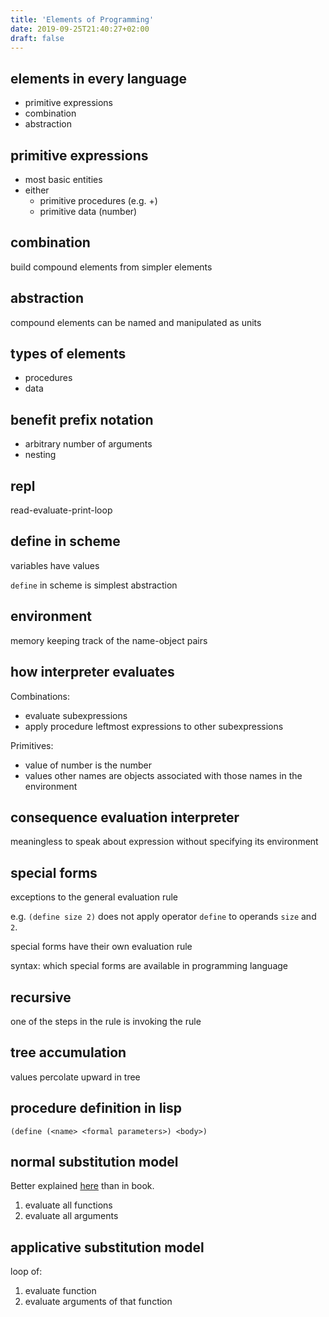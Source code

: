 ```yaml
---
title: 'Elements of Programming'
date: 2019-09-25T21:40:27+02:00
draft: false
---
```


## elements in every language

- primitive expressions
- combination
- abstraction

## primitive expressions

- most basic entities
- either
  - primitive procedures (e.g. +)
  - primitive data (number)

## combination

build compound elements from simpler elements

## abstraction

compound elements can be named and manipulated as units

## types of elements

- procedures
- data

## benefit prefix notation

- arbitrary number of arguments
- nesting

## repl

read-evaluate-print-loop

## define in scheme

variables have values

`define` in scheme is simplest abstraction

## environment

memory keeping track of the name-object pairs

## how interpreter evaluates

Combinations:

- evaluate subexpressions
- apply procedure leftmost expressions to other subexpressions

Primitives:

- value of number is the number
- values other names are objects associated with those names in the environment

## consequence evaluation interpreter

meaningless to speak about expression without specifying its environment

## special forms

exceptions to the general evaluation rule

e.g. `(define size 2)` does not apply operator `define` to operands `size` and `2`.

special forms have their own evaluation rule

syntax: which special forms are available in programming language

## recursive

one of the steps in the rule is invoking the rule

## tree accumulation

values percolate upward in tree

## procedure definition in lisp

```
(define (<name> <formal parameters>) <body>)
```

## normal substitution model

Better explained [here](https://www.lvguowei.me/post/sicp-goodness/) than in book.

1. evaluate all functions
2. evaluate all arguments

## applicative substitution model

loop of:

1. evaluate function
2. evaluate arguments of that function
